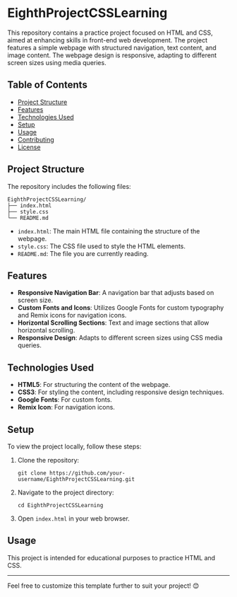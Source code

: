 # EighthProjectCSSLearning

This repository contains a practice project focused on HTML and CSS, aimed at enhancing skills in front-end web development. The project features a simple webpage with structured navigation, text content, and image content. The webpage design is responsive, adapting to different screen sizes using media queries.

## Table of Contents

- [Project Structure](#project-structure)
- [Features](#features)
- [Technologies Used](#technologies-used)
- [Setup](#setup)
- [Usage](#usage)
- [Contributing](#contributing)
- [License](#license)

## Project Structure

The repository includes the following files:

```
EighthProjectCSSLearning/
├── index.html
├── style.css
└── README.md
```

- `index.html`: The main HTML file containing the structure of the webpage.
- `style.css`: The CSS file used to style the HTML elements.
- `README.md`: The file you are currently reading.

## Features

- **Responsive Navigation Bar**: A navigation bar that adjusts based on screen size.
- **Custom Fonts and Icons**: Utilizes Google Fonts for custom typography and Remix icons for navigation icons.
- **Horizontal Scrolling Sections**: Text and image sections that allow horizontal scrolling.
- **Responsive Design**: Adapts to different screen sizes using CSS media queries.

## Technologies Used

- **HTML5**: For structuring the content of the webpage.
- **CSS3**: For styling the content, including responsive design techniques.
- **Google Fonts**: For custom fonts.
- **Remix Icon**: For navigation icons.

## Setup

To view the project locally, follow these steps:

1. Clone the repository:
   ```
   git clone https://github.com/your-username/EighthProjectCSSLearning.git
   ```

2. Navigate to the project directory:
   ```
   cd EighthProjectCSSLearning
   ```

3. Open `index.html` in your web browser.

## Usage

This project is intended for educational purposes to practice HTML and CSS.

---

Feel free to customize this template further to suit your project! 😊
